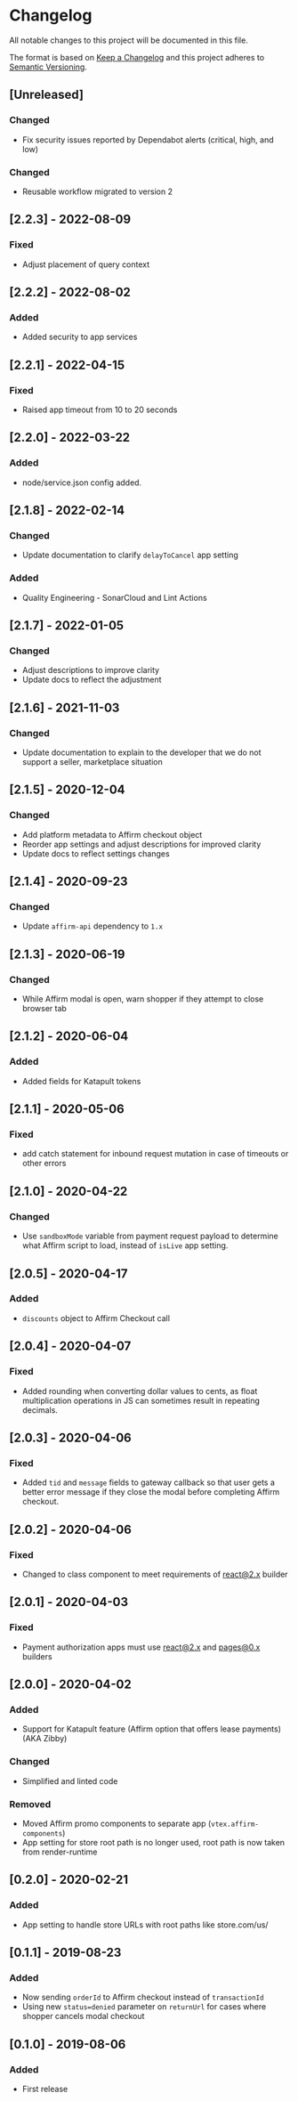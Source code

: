 # Changelog

All notable changes to this project will be documented in this file.

The format is based on [Keep a Changelog](http://keepachangelog.com/en/1.0.0/)
and this project adheres to [Semantic Versioning](http://semver.org/spec/v2.0.0.html).

## [Unreleased]

### Changed
- Fix security issues reported by Dependabot alerts (critical, high, and low)

### Changed
- Reusable workflow migrated to version 2

## [2.2.3] - 2022-08-09

### Fixed
- Adjust placement of query context

## [2.2.2] - 2022-08-02

### Added
- Added security to app services

## [2.2.1] - 2022-04-15

### Fixed

- Raised app timeout from 10 to 20 seconds

## [2.2.0] - 2022-03-22

### Added

- node/service.json config added.

## [2.1.8] - 2022-02-14

### Changed

- Update documentation to clarify `delayToCancel` app setting

### Added

- Quality Engineering - SonarCloud and Lint Actions

## [2.1.7] - 2022-01-05

### Changed

- Adjust descriptions to improve clarity
- Update docs to reflect the adjustment

## [2.1.6] - 2021-11-03

### Changed

- Update documentation to explain to the developer that we do not support a seller, marketplace situation

## [2.1.5] - 2020-12-04

### Changed

- Add platform metadata to Affirm checkout object
- Reorder app settings and adjust descriptions for improved clarity
- Update docs to reflect settings changes

## [2.1.4] - 2020-09-23

### Changed

- Update `affirm-api` dependency to `1.x`

## [2.1.3] - 2020-06-19

### Changed

- While Affirm modal is open, warn shopper if they attempt to close browser tab

## [2.1.2] - 2020-06-04

### Added

- Added fields for Katapult tokens

## [2.1.1] - 2020-05-06

### Fixed

- add catch statement for inbound request mutation in case of timeouts or other errors

## [2.1.0] - 2020-04-22

### Changed

- Use `sandboxMode` variable from payment request payload to determine what Affirm script to load, instead of `isLive` app setting.

## [2.0.5] - 2020-04-17

### Added

- `discounts` object to Affirm Checkout call

## [2.0.4] - 2020-04-07

### Fixed

- Added rounding when converting dollar values to cents, as float multiplication operations in JS can sometimes result in repeating decimals.

## [2.0.3] - 2020-04-06

### Fixed

- Added `tid` and `message` fields to gateway callback so that user gets a better error message if they close the modal before completing Affirm checkout.

## [2.0.2] - 2020-04-06

### Fixed

- Changed to class component to meet requirements of react@2.x builder

## [2.0.1] - 2020-04-03

### Fixed

- Payment authorization apps must use react@2.x and pages@0.x builders

## [2.0.0] - 2020-04-02

### Added

- Support for Katapult feature (Affirm option that offers lease payments) (AKA Zibby)

### Changed

- Simplified and linted code

### Removed

- Moved Affirm promo components to separate app (`vtex.affirm-components`)
- App setting for store root path is no longer used, root path is now taken from render-runtime

## [0.2.0] - 2020-02-21

### Added

- App setting to handle store URLs with root paths like store.com/us/

## [0.1.1] - 2019-08-23

### Added

- Now sending `orderId` to Affirm checkout instead of `transactionId`
- Using new `status=denied` parameter on `returnUrl` for cases where shopper cancels modal checkout

## [0.1.0] - 2019-08-06

### Added

- First release
